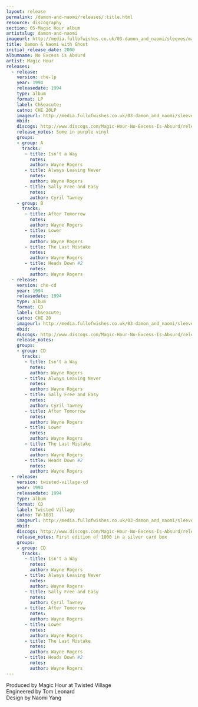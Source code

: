 ```yaml
---
layout: release
permalink: /damon-and-naomi/releases/:title.html
resource: discography
section: 05-Magic Hour album
artistslug: damon-and-naomi
imageurl: http://media.fullofwishes.co.uk/03-damon_and_naomi/sleeves/magichour_noexcess.jpg
title: Damon & Naomi with Ghost
initial_release_date: 2000
albumname: No Excess is Absurd
artist: Magic Hour
releases:
  - release: 
    version: che-lp
    year: 1994
    releasedate: 1994
    type: album
    format: LP
    label: Ch&eacute;
    catno: CHE 20LP
    imageurl: http://media.fullofwishes.co.uk/03-damon_and_naomi/sleeves/magichour_noexcess.jpg
    mbid: 
    discogs: http://www.discogs.com/Magic-Hour-No-Excess-Is-Absurd/release/4384650
    release_notes: Some in purple vinyl
    groups:
    - group: A
      tracks:
       - title: Isn't a Way
         notes: 
         author: Wayne Rogers
       - title: Always Leaving Never
         notes: 
         author: Wayne Rogers
       - title: Sally Free and Easy
         notes: 
         author: Cyril Tawney
    - group: B
      tracks:
       - title: After Tomorrow
         notes: 
         author: Wayne Rogers
       - title: Lower
         notes: 
         author: Wayne Rogers
       - title: The Last Mistake
         notes: 
         author: Wayne Rogers
       - title: Heads Down #2
         notes: 
         author: Wayne Rogers
  - release: 
    version: che-cd
    year: 1994
    releasedate: 1994
    type: album
    format: CD
    label: Ch&eacute;
    catno: CHE 20
    imageurl: http://media.fullofwishes.co.uk/03-damon_and_naomi/sleeves/magichour_noexcess.jpg
    mbid: 
    discogs: http://www.discogs.com/Magic-Hour-No-Excess-Is-Absurd/release/4384650
    release_notes: 
    groups:
    - group: CD
      tracks:
       - title: Isn't a Way
         notes: 
         author: Wayne Rogers
       - title: Always Leaving Never
         notes: 
         author: Wayne Rogers
       - title: Sally Free and Easy
         notes: 
         author: Cyril Tawney
       - title: After Tomorrow
         notes: 
         author: Wayne Rogers
       - title: Lower
         notes: 
         author: Wayne Rogers
       - title: The Last Mistake
         notes: 
         author: Wayne Rogers
       - title: Heads Down #2
         notes: 
         author: Wayne Rogers
  - release: 
    version: twisted-village-cd
    year: 1994
    releasedate: 1994
    type: album
    format: CD
    label: Twisted Village
    catno: TW-1031
    imageurl: http://media.fullofwishes.co.uk/03-damon_and_naomi/sleeves/magic-hour-no-excess-box.jpg
    mbid: 
    discogs: http://www.discogs.com/Magic-Hour-No-Excess-Is-Absurd/release/4384650
    release_notes: First edition of 1000 in a silver card box
    groups:
    - group: CD
      tracks:
       - title: Isn't a Way
         notes: 
         author: Wayne Rogers
       - title: Always Leaving Never
         notes: 
         author: Wayne Rogers
       - title: Sally Free and Easy
         notes: 
         author: Cyril Tawney
       - title: After Tomorrow
         notes: 
         author: Wayne Rogers
       - title: Lower
         notes: 
         author: Wayne Rogers
       - title: The Last Mistake
         notes: 
         author: Wayne Rogers
       - title: Heads Down #2
         notes: 
         author: Wayne Rogers
---
```

Produced by Magic Hour at Twisted Village  
Engineered by Tom Leonard  
Design by Naomi Yang
